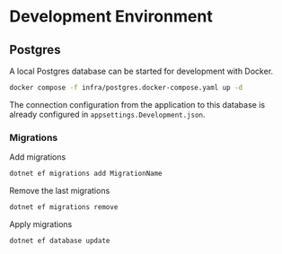 # Development Environment

## Postgres

A local Postgres database can be started for development with Docker.

```sh
docker compose -f infra/postgres.docker-compose.yaml up -d
```

The connection configuration from the application to this database is already configured in `appsettings.Development.json`.

### Migrations

Add migrations

```sh
dotnet ef migrations add MigrationName
```

Remove the last migrations

```sh
dotnet ef migrations remove
```

Apply migrations

```sh
dotnet ef database update
```
